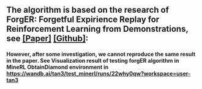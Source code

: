## The algorithm is based on the research of ForgER: Forgetful Expirience Replay for Reinforcement Learning from Demonstrations, see [[Paper]](https://arxiv.org/abs/2006.09939) [[Github]](https://github.com/cog-isa/forger):

#### However, after some investigation, we cannot reproduce the same result in the paper. See Visualization result of testing forgER algorithm in MineRL ObtainDiamond environment in https://wandb.ai/tan3/test_minerl/runs/22why0qw?workspace=user-tan3

